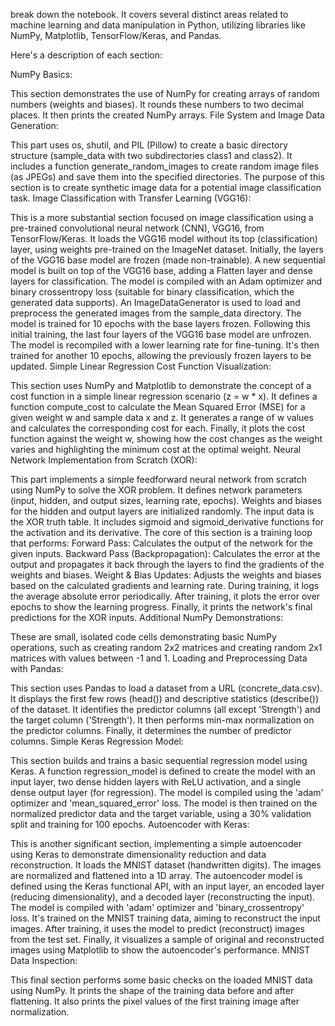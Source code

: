 break down the notebook. It covers several distinct areas related to machine learning and data manipulation in Python, utilizing libraries like NumPy, Matplotlib, TensorFlow/Keras, and Pandas.

Here's a description of each section:

NumPy Basics:

This section demonstrates the use of NumPy for creating arrays of random numbers (weights and biases).
It rounds these numbers to two decimal places.
It then prints the created NumPy arrays.
File System and Image Data Generation:

This part uses os, shutil, and PIL (Pillow) to create a basic directory structure (sample_data with two subdirectories class1 and class2).
It includes a function generate_random_images to create random image files (as JPEGs) and save them into the specified directories.
The purpose of this section is to create synthetic image data for a potential image classification task.
Image Classification with Transfer Learning (VGG16):

This is a more substantial section focused on image classification using a pre-trained convolutional neural network (CNN), VGG16, from TensorFlow/Keras.
It loads the VGG16 model without its top (classification) layer, using weights pre-trained on the ImageNet dataset.
Initially, the layers of the VGG16 base model are frozen (made non-trainable).
A new sequential model is built on top of the VGG16 base, adding a Flatten layer and dense layers for classification.
The model is compiled with an Adam optimizer and binary crossentropy loss (suitable for binary classification, which the generated data supports).
An ImageDataGenerator is used to load and preprocess the generated images from the sample_data directory.
The model is trained for 10 epochs with the base layers frozen.
Following this initial training, the last four layers of the VGG16 base model are unfrozen.
The model is recompiled with a lower learning rate for fine-tuning.
It's then trained for another 10 epochs, allowing the previously frozen layers to be updated.
Simple Linear Regression Cost Function Visualization:

This section uses NumPy and Matplotlib to demonstrate the concept of a cost function in a simple linear regression scenario (z = w * x).
It defines a function compute_cost to calculate the Mean Squared Error (MSE) for a given weight w and sample data x and z.
It generates a range of w values and calculates the corresponding cost for each.
Finally, it plots the cost function against the weight w, showing how the cost changes as the weight varies and highlighting the minimum cost at the optimal weight.
Neural Network Implementation from Scratch (XOR):

This part implements a simple feedforward neural network from scratch using NumPy to solve the XOR problem.
It defines network parameters (input, hidden, and output sizes, learning rate, epochs).
Weights and biases for the hidden and output layers are initialized randomly.
The input data is the XOR truth table.
It includes sigmoid and sigmoid_derivative functions for the activation and its derivative.
The core of this section is a training loop that performs:
Forward Pass: Calculates the output of the network for the given inputs.
Backward Pass (Backpropagation): Calculates the error at the output and propagates it back through the layers to find the gradients of the weights and biases.
Weight & Bias Updates: Adjusts the weights and biases based on the calculated gradients and learning rate.
During training, it logs the average absolute error periodically.
After training, it plots the error over epochs to show the learning progress.
Finally, it prints the network's final predictions for the XOR inputs.
Additional NumPy Demonstrations:

These are small, isolated code cells demonstrating basic NumPy operations, such as creating random 2x2 matrices and creating random 2x1 matrices with values between -1 and 1.
Loading and Preprocessing Data with Pandas:

This section uses Pandas to load a dataset from a URL (concrete_data.csv).
It displays the first few rows (head()) and descriptive statistics (describe()) of the dataset.
It identifies the predictor columns (all except 'Strength') and the target column ('Strength').
It then performs min-max normalization on the predictor columns.
Finally, it determines the number of predictor columns.
Simple Keras Regression Model:

This section builds and trains a basic sequential regression model using Keras.
A function regression_model is defined to create the model with an input layer, two dense hidden layers with ReLU activation, and a single dense output layer (for regression).
The model is compiled using the 'adam' optimizer and 'mean_squared_error' loss.
The model is then trained on the normalized predictor data and the target variable, using a 30% validation split and training for 100 epochs.
Autoencoder with Keras:

This is another significant section, implementing a simple autoencoder using Keras to demonstrate dimensionality reduction and data reconstruction.
It loads the MNIST dataset (handwritten digits).
The images are normalized and flattened into a 1D array.
The autoencoder model is defined using the Keras functional API, with an input layer, an encoded layer (reducing dimensionality), and a decoded layer (reconstructing the input).
The model is compiled with 'adam' optimizer and 'binary_crossentropy' loss.
It's trained on the MNIST training data, aiming to reconstruct the input images.
After training, it uses the model to predict (reconstruct) images from the test set.
Finally, it visualizes a sample of original and reconstructed images using Matplotlib to show the autoencoder's performance.
MNIST Data Inspection:

This final section performs some basic checks on the loaded MNIST data using NumPy.
It prints the shape of the training data before and after flattening.
It also prints the pixel values of the first training image after normalization.
